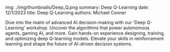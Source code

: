 img: ./img/thumbnails/Deep_Q.png
summary: Deep Q-Learning
date: 12/1/2023
title: Deep Q-Learning
authors: Michael Conner

Dive into the realm of advanced AI decision-making with our 'Deep Q-Learning' workshop. Uncover the algorithms that power autonomous agents, gaming AI, and more. Gain hands-on experience designing, training, and optimizing deep Q-learning models. Elevate your skills in reinforcement learning and shape the future of AI-driven decision systems.